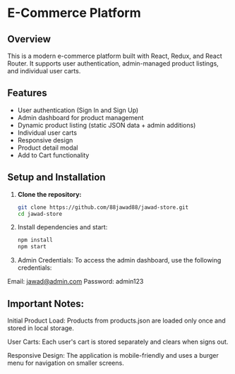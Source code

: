 # E-Commerce Platform

## Overview

This is a modern e-commerce platform built with React, Redux, and React Router. It supports user authentication, admin-managed product listings, and individual user carts.

## Features

- User authentication (Sign In and Sign Up)
- Admin dashboard for product management
- Dynamic product listing (static JSON data + admin additions)
- Individual user carts
- Responsive design
- Product detail modal
- Add to Cart functionality

## Setup and Installation

1. **Clone the repository:**
   ```sh
   git clone https://github.com/88jawad88/jawad-store.git
   cd jawad-store

2. Install dependencies and start:

   ```sh
   npm install
   npm start


3. Admin Credentials:
To access the admin dashboard, use the following credentials:

Email: jawad@admin.com
Password: admin123

## Important Notes:
Initial Product Load: Products from products.json are loaded only once and stored in local storage.

User Carts: Each user's cart is stored separately and clears when signs out.

Responsive Design: The application is mobile-friendly and uses a burger menu for navigation on smaller screens.
